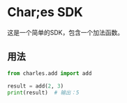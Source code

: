 # Char;es SDK

这是一个简单的SDK，包含一个加法函数。

## 用法

```python
from charles.add import add

result = add(2, 3)
print(result)  # 输出：5
